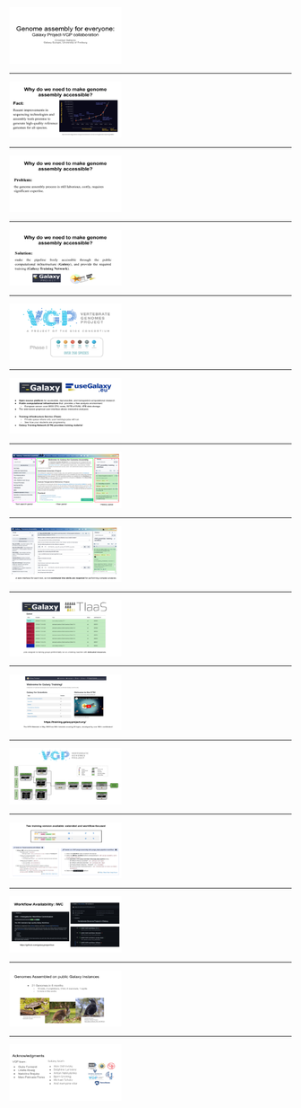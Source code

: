 <img src="/img/x-0000.png"  height="100" width="200">

---

<img src="/img/x-0001.png"  height="100" width="200">

---

<img src="/img/x-0002.png"  height="100" width="200">

---

<img src="/img/x-0003.png"  height="100" width="200">

---

<img src="/img/x-0004.png"  height="100" width="200">

---

<img src="/img/x-0005.png"  height="100" width="200">

---

<img src="/img/x-0006.png"  height="100" width="200">

---

<img src="/img/x-0007.png"  height="100" width="200">

---

<img src="/img/x-0008.png"  height="100" width="200">

---

<img src="/img/x-0009.png"  height="100" width="200">

---

<img src="/img/x-0011.png"  height="100" width="200">

---

<img src="/img/x-0012.png"  height="100" width="200">

---

<img src="/img/x-0013.png"  height="100" width="200">

---

<img src="/img/x-0014.png"  height="100" width="200">

---

<img src="/img/x-0015.png"  height="100" width="200">

